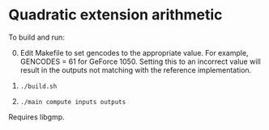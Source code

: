 # Quadratic extension arithmetic
To build and run:

0. Edit Makefile to set gencodes to the appropriate value. For example, GENCODES = 61 for GeForce 1050. Setting this to an incorrect value will result in the outputs not matching with the reference implementation.

1. `./build.sh`
2. `./main compute inputs outputs`



Requires libgmp.
